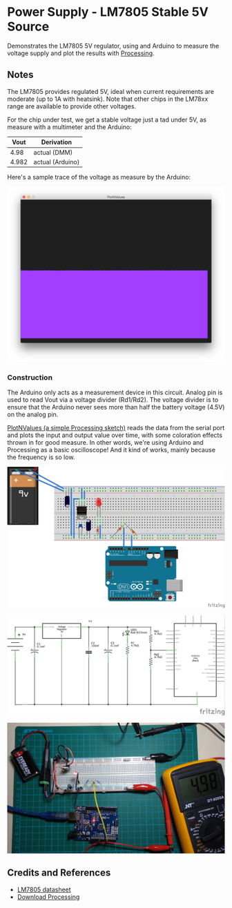 # Power Supply - LM7805 Stable 5V Source

Demonstrates the LM7805 5V regulator, using and Arduino to measure the voltage supply and plot the results with [Processing](https://www.processing.org).

## Notes

The LM7805 provides regulated 5V, ideal when current requirements are moderate (up to 1A with heatsink).
Note that other chips in the LM78xx range are available to provide other voltages.

For the chip under test, we get a stable voltage just a tad under 5V, as measure with a multimeter and the Arduino:

| Vout  | Derivation
|-------|---------------
| 4.98  | actual (DMM)
| 4.982 | actual (Arduino)

Here's a sample trace of the voltage as measure by the Arduino:

![processing trace](./assets/processing_trace.png?raw=true)

### Construction

The Arduino only acts as a measurement device in this circuit.
Analog pin is used to read Vout via a voltage divider (Rd1/Rd2). The voltage divider is to ensure that the Arduino never sees more than half the battery voltage (4.5V) on the analog pin.

[PlotNValues (a simple Processing sketch)](../../processing/PlotNValues) reads the data from the serial port and plots the input and output value over time, with some coloration effects thrown in for good measure. In other words, we're using Arduino and Processing as a basic oscilloscope! And it kind of works, mainly because the frequency is so low.

![The Breadboard](./assets/Power7805_bb.jpg?raw=true)

![The Schematic](./assets/Power7805_schematic.jpg?raw=true)

![The Build](./assets/Power7805_build.jpg?raw=true)

## Credits and References
* [LM7805 datasheet](http://www.futurlec.com/Linear/7805T.shtml)
* [Download Processing](https://www.processing.org/download/)
